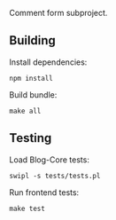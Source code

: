 Comment form subproject.

## Building

Install dependencies:

    npm install

Build bundle:

    make all

## Testing

Load Blog-Core tests:

    swipl -s tests/tests.pl

Run frontend tests:

    make test
